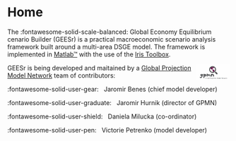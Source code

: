 # Home

The :fontawesome-solid-scale-balanced: Global Economy Equilibrium
cenario Builder (GEESr) is a practical macroeconomic scenario analysis framework built
around a multi-area DSGE model. The framework is implemented in
[Matlab&trade;](https://www.mathworks.com) with the use of the
[Iris Toolbox](https://www.iris-toolbox.com).


<a href="https://www.igpmn.org"><img src="mkdocs/gpmn.jpg" width="15%" align="right"></img></a>
GEESr is being developed and maitained by a [Global Projection Model Network](https://www.igpmn.org)
team of contributors:

:fontawesome-solid-user-gear:   Jaromir Benes (chief model developer)

:fontawesome-solid-user-graduate:   Jaromir Hurnik (director of GPMN)

:fontawesome-solid-user-shield:   Daniela Milucka (co-ordinator)

:fontawesome-solid-user-pen:   Victorie Petrenko (model developer)


